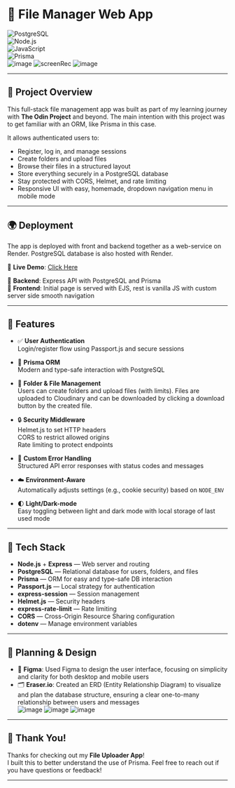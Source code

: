 # 📁 File Manager Web App  
![PostgreSQL](https://img.shields.io/badge/PostgreSQL-Database-blue?style=for-the-badge&logo=postgresql)  
![Node.js](https://img.shields.io/badge/Node.js-339933?style=for-the-badge&logo=node.js&logoColor=white)  
![JavaScript](https://img.shields.io/badge/JavaScript-F7DF1E?style=for-the-badge&logo=javascript&logoColor=black)  
![Prisma](https://img.shields.io/badge/Prisma-ORM-blueviolet?style=for-the-badge&logo=prisma)  
![image](https://github.com/user-attachments/assets/592639c5-5aca-488e-9f3c-e92204faa23c)
![screenRec](https://github.com/user-attachments/assets/1a670f78-9c40-41c7-866d-a16b960342f7)
![image](https://github.com/user-attachments/assets/b6c3b4f7-f5f6-404a-8bb5-701d21138b67)


---

## 📜 Project Overview

This full-stack file management app was built as part of my learning journey with **The Odin Project** and beyond.
The main intention with this project was to get familiar with an ORM, like Prisma in this case.

It allows authenticated users to:

- Register, log in, and manage sessions
- Create folders and upload files
- Browse their files in a structured layout
- Store everything securely in a PostgreSQL database
- Stay protected with CORS, Helmet, and rate limiting
- Responsive UI with easy, homemade, dropdown navigation menu in mobile mode

---

## 🌍 Deployment

The app is deployed with front and backend together as a web-service on Render. PostgreSQL database is also hosted with Render.

🔗 **Live Demo**: <a href="https://file-uploader-6ipm.onrender.com/">Click Here</a>  

🔧 **Backend**: Express API with PostgreSQL and Prisma  
🎨 **Frontend**: Initial page is served with EJS, rest is vanilla JS with custom server side smooth navigation

---

## 🌟 Features

- ✅ **User Authentication**  
  Login/register flow using Passport.js and secure sessions

- 🧊 **Prisma ORM**  
  Modern and type-safe interaction with PostgreSQL

- 📁 **Folder & File Management**  
  Users can create folders and upload files (with limits). Files are uploaded to Cloudinary and can be downloaded by clicking a download button by the created file.

- 🔒 **Security Middleware**  
  Helmet.js to set HTTP headers  
  CORS to restrict allowed origins  
  Rate limiting to protect endpoints

- 🧠 **Custom Error Handling**  
  Structured API error responses with status codes and messages

- ☁️ **Environment-Aware**  
  Automatically adjusts settings (e.g., cookie security) based on `NODE_ENV`

- 🌓 **Light/Dark-mode**  
  Easy toggling between light and dark mode with local storage of last used mode

---

## 🧱 Tech Stack

- **Node.js** + **Express** — Web server and routing
- **PostgreSQL** — Relational database for users, folders, and files
- **Prisma** — ORM for easy and type-safe DB interaction
- **Passport.js** — Local strategy for authentication
- **express-session** — Session management
- **Helmet.js** — Security headers
- **express-rate-limit** — Rate limiting
- **CORS** — Cross-Origin Resource Sharing configuration
- **dotenv** — Manage environment variables

---

## 🎨 Planning & Design

- 🎨 **Figma**: Used Figma to design the user interface, focusing on simplicity and clarity for both desktop and mobile users
- 🗂️ **Eraser.io**: Created an ERD (Entity Relationship Diagram) to visualize and plan the database structure, ensuring a clear one-to-many relationship between users and messages  
![image](https://github.com/user-attachments/assets/ae2f0231-f8c2-443d-9cd7-804256c17263)
![image](https://github.com/user-attachments/assets/77ecd447-7f19-4bfc-9c24-56ed3bfc0f4d)
![image](https://github.com/user-attachments/assets/5989ae83-fd16-4659-9b1b-b1c212e0a1df)

---

## 🙏 Thank You!

Thanks for checking out my **File Uploader App**!  
I built this to better understand the use of Prisma.
Feel free to reach out if you have questions or feedback! 

---

